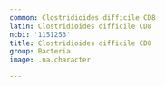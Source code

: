 ```yaml
---
common: Clostridioides difficile CD8
latin: Clostridioides difficile CD8
ncbi: '1151253'
title: Clostridioides difficile CD8
group: Bacteria
image: .na.character

---
```

